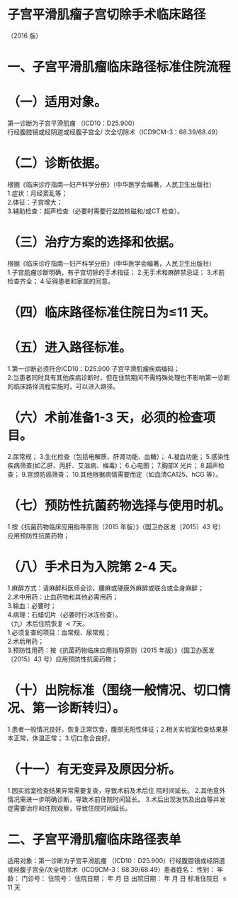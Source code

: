 # 子宫平滑肌瘤子宫切除手术临床路径  
（2016 版）  
# 一、子宫平滑肌瘤临床路径标准住院流程  
# （一）适用对象。  
第一诊断为子宫平滑肌瘤 （ICD10：D25.900）  
行经腹腔镜或经阴道或经腹子宫全/ 次全切除术（ICD9CM-3：68.39/68.49）  
# （二）诊断依据。  
根据《临床诊疗指南—妇产科学分册》（中华医学会编著，人民卫生出版社）  
1.症状：月经紊乱等；  
2.体征：子宫增大；  
3.辅助检查：超声检查（必要时需要行盆腔核磁和/或CT 检查）。  
# （三）治疗方案的选择和依据。  
根据《临床诊疗指南—妇产科学分册》（中华医学会编著，人民卫生出版社）  
1.子宫肌瘤诊断明确，有子宫切除的手术指征； 2.无手术和麻醉禁忌证； 3.术前检查齐全； 4.征得患者和家属的同意。  
# （四）临床路径标准住院日为≤11 天。  
# （五）进入路径标准。  
1.第一诊断必须符合ICD10：D25.900 子宫平滑肌瘤疾病编码；  
2.当患者同时具有其他疾病诊断时，但在住院期间不需特殊处理也不影响第一诊断的临床路径流程实施时，可以进入路径。  
# （六）术前准备1-3 天，必须的检查项目。  
2.尿常规； 3.生化检查（包括电解质、肝肾功能、血糖）；   4.凝血功能； 5.感染性疾病筛查(如乙肝、丙肝、艾滋病、梅毒)； 6.心电图； 7.胸部X 光片； 8.超声检查； 9.宫颈防癌筛查； 10.其他根据病情需要而定（如血清CA125、hCG 等）。  
# （七）预防性抗菌药物选择与使用时机。  
1.按《抗菌药物临床应用指导原则（2015 年版）》（国卫办医发〔2015〕43 号）应用预防性抗菌药物；  
# （八）手术日为入院第 2-4 天。  
1.麻醉方式：请麻醉科医师会诊，腰麻或硬膜外麻醉或联合或全身麻醉；  
2.术中用药：止血药物和其他必需用药；  
3.输血：必要时；  
4.病理：石蜡切片（必要时行冰冻检查）。  
（九）术后住院恢复$\lessdot7$天。  
1.必须复查的项目：血常规、尿常规；  
2.术后用药；  
3.预防性用药：按《抗菌药物临床应用指导原则（2015 年版）》（国卫办医发〔2015〕43 号）应用预防性抗菌药物；  
# （十）出院标准（围绕一般情况、切口情况、第一诊断转归）。  
1.患者一般情况良好，恢复正常饮食，腹部无阳性体征；2.相关实验室检查结果基本正常，体温正常； 3.切口愈合良好。  
# （十一）有无变异及原因分析。  
1.因实验室检查结果异常需要复查，导致术前及术后住 院时间延长。 2.其他意外情况需进一步明确诊断，导致术前住院时间延长。 3.术后出现发热及出血等并发症需要治疗和住院观察，导致住院时间延长。  
# 二、子宫平滑肌瘤临床路径表单  
适用对象：第一诊断为子宫平滑肌瘤 （ICD10：D25.900）行经腹腔镜或经阴道或经腹子宫全/次全切除术（ICD9CM-3：68.39/68.49）患者姓名：           性别：    年龄：    门诊号：       住院号：       住院日期：   年  月  日 出院日期：   年  月   日  标准住院日 ${\leqslant}11$ 天  
